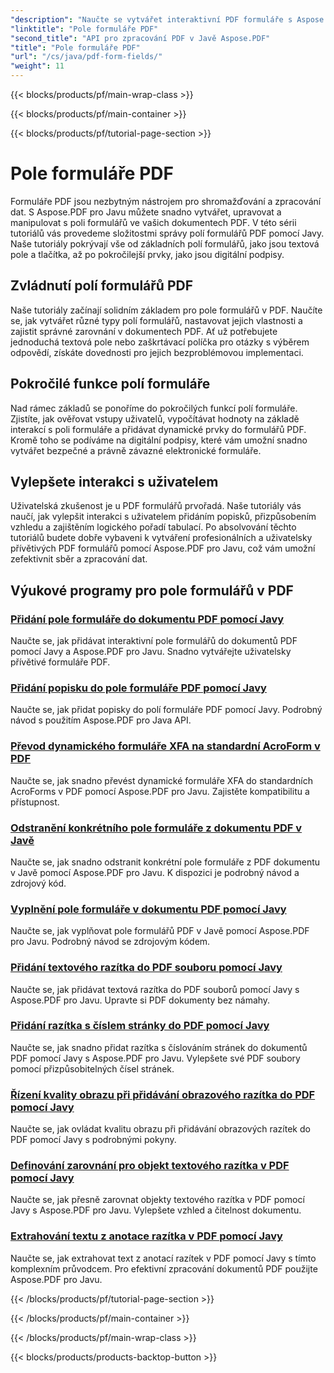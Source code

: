 ```yaml
---
"description": "Naučte se vytvářet interaktivní PDF formuláře s Aspose.PDF pro Javu. Komplexní návody pro efektivní manipulaci s poli formuláře."
"linktitle": "Pole formuláře PDF"
"second_title": "API pro zpracování PDF v Javě Aspose.PDF"
"title": "Pole formuláře PDF"
"url": "/cs/java/pdf-form-fields/"
"weight": 11
---
```


{{< blocks/products/pf/main-wrap-class >}}

{{< blocks/products/pf/main-container >}}

{{< blocks/products/pf/tutorial-page-section >}}

# Pole formuláře PDF


Formuláře PDF jsou nezbytným nástrojem pro shromažďování a zpracování dat. S Aspose.PDF pro Javu můžete snadno vytvářet, upravovat a manipulovat s poli formulářů ve vašich dokumentech PDF. V této sérii tutoriálů vás provedeme složitostmi správy polí formulářů PDF pomocí Javy. Naše tutoriály pokrývají vše od základních polí formulářů, jako jsou textová pole a tlačítka, až po pokročilejší prvky, jako jsou digitální podpisy.

## Zvládnutí polí formulářů PDF

Naše tutoriály začínají solidním základem pro pole formulářů v PDF. Naučíte se, jak vytvářet různé typy polí formulářů, nastavovat jejich vlastnosti a zajistit správné zarovnání v dokumentech PDF. Ať už potřebujete jednoduchá textová pole nebo zaškrtávací políčka pro otázky s výběrem odpovědí, získáte dovednosti pro jejich bezproblémovou implementaci.

## Pokročilé funkce polí formuláře

Nad rámec základů se ponoříme do pokročilých funkcí polí formuláře. Zjistíte, jak ověřovat vstupy uživatelů, vypočítávat hodnoty na základě interakcí s poli formuláře a přidávat dynamické prvky do formulářů PDF. Kromě toho se podíváme na digitální podpisy, které vám umožní snadno vytvářet bezpečné a právně závazné elektronické formuláře.

## Vylepšete interakci s uživatelem

Uživatelská zkušenost je u PDF formulářů prvořadá. Naše tutoriály vás naučí, jak vylepšit interakci s uživatelem přidáním popisků, přizpůsobením vzhledu a zajištěním logického pořadí tabulací. Po absolvování těchto tutoriálů budete dobře vybaveni k vytváření profesionálních a uživatelsky přívětivých PDF formulářů pomocí Aspose.PDF pro Javu, což vám umožní zefektivnit sběr a zpracování dat.

## Výukové programy pro pole formulářů v PDF
### [Přidání pole formuláře do dokumentu PDF pomocí Javy](./add-form-field-in-pdf-document-using-java/)
Naučte se, jak přidávat interaktivní pole formulářů do dokumentů PDF pomocí Javy a Aspose.PDF pro Javu. Snadno vytvářejte uživatelsky přívětivé formuláře PDF.
### [Přidání popisku do pole formuláře PDF pomocí Javy](./add-tooltip-to-pdf-form-field-with-java/)
Naučte se, jak přidat popisky do polí formuláře PDF pomocí Javy. Podrobný návod s použitím Aspose.PDF pro Java API.
### [Převod dynamického formuláře XFA na standardní AcroForm v PDF](./convert-dynamic-xfa-form-to-standard-acroform-in-pdf/)
Naučte se, jak snadno převést dynamické formuláře XFA do standardních AcroForms v PDF pomocí Aspose.PDF pro Javu. Zajistěte kompatibilitu a přístupnost.
### [Odstranění konkrétního pole formuláře z dokumentu PDF v Javě](./delete-particular-form-field-from-pdf-document-in-java/)
Naučte se, jak snadno odstranit konkrétní pole formuláře z PDF dokumentu v Javě pomocí Aspose.PDF pro Javu. K dispozici je podrobný návod a zdrojový kód.
### [Vyplnění pole formuláře v dokumentu PDF pomocí Javy](./fill-form-field-in-pdf-document-with-java/)
Naučte se, jak vyplňovat pole formulářů PDF v Javě pomocí Aspose.PDF pro Javu. Podrobný návod se zdrojovým kódem.
### [Přidání textového razítka do PDF souboru pomocí Javy](./adding-text-stamp-in-pdf-file-using-java/)
Naučte se, jak přidávat textová razítka do PDF souborů pomocí Javy s Aspose.PDF pro Javu. Upravte si PDF dokumenty bez námahy.
### [Přidání razítka s číslem stránky do PDF pomocí Javy](./add-page-number-stamp-in-pdf-using-java/)
Naučte se, jak snadno přidat razítka s číslováním stránek do dokumentů PDF pomocí Javy s Aspose.PDF pro Javu. Vylepšete své PDF soubory pomocí přizpůsobitelných čísel stránek.
### [Řízení kvality obrazu při přidávání obrazového razítka do PDF pomocí Javy](./control-image-quality-when-adding-image-stamp-in-pdf-using-java/)
Naučte se, jak ovládat kvalitu obrazu při přidávání obrazových razítek do PDF pomocí Javy s podrobnými pokyny.
### [Definování zarovnání pro objekt textového razítka v PDF pomocí Javy](./define-alignment-for-text-stamp-object-in-pdf-using-java/)
Naučte se, jak přesně zarovnat objekty textového razítka v PDF pomocí Javy s Aspose.PDF pro Javu. Vylepšete vzhled a čitelnost dokumentu.
### [Extrahování textu z anotace razítka v PDF pomocí Javy](./extract-text-from-stamp-annotation-in-pdf-using-java/)
Naučte se, jak extrahovat text z anotací razítek v PDF pomocí Javy s tímto komplexním průvodcem. Pro efektivní zpracování dokumentů PDF použijte Aspose.PDF pro Javu.

{{< /blocks/products/pf/tutorial-page-section >}}

{{< /blocks/products/pf/main-container >}}

{{< /blocks/products/pf/main-wrap-class >}}

{{< blocks/products/products-backtop-button >}}